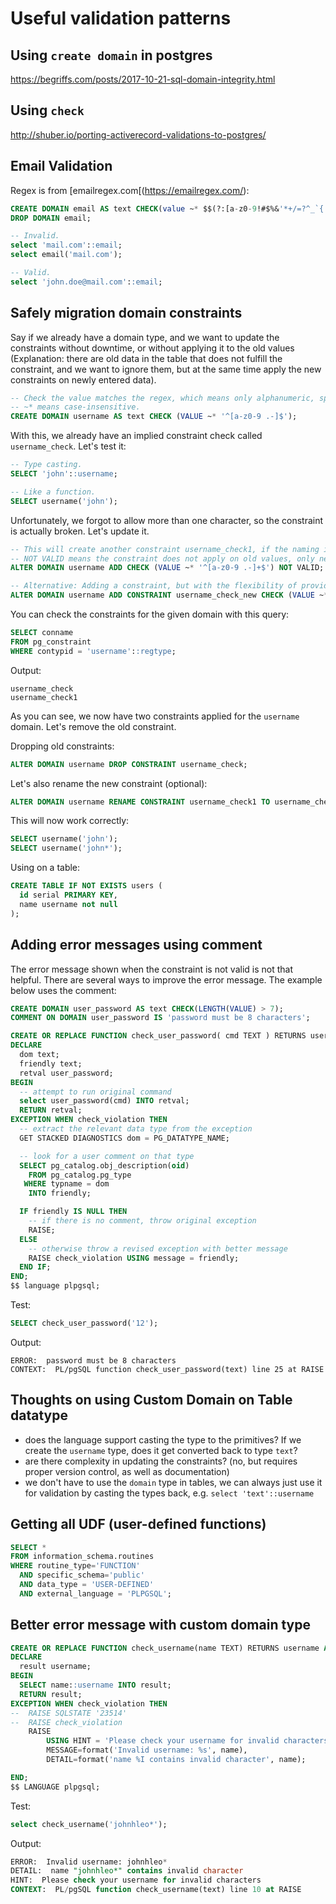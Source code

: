 # Useful validation patterns

## Using `create domain` in postgres

https://begriffs.com/posts/2017-10-21-sql-domain-integrity.html

## Using `check`
http://shuber.io/porting-activerecord-validations-to-postgres/


## Email Validation
Regex is from [emailregex.com[(https://emailregex.com/):

```sql
CREATE DOMAIN email AS text CHECK(value ~* $$(?:[a-z0-9!#$%&'*+/=?^_`{|}~-]+(?:\.[a-z0-9!#$%&'*+/=?^_`{|}~-]+)*|"(?:[\x01-\x08\x0b\x0c\x0e-\x1f\x21\x23-\x5b\x5d-\x7f]|\\[\x01-\x09\x0b\x0c\x0e-\x7f])*")@(?:(?:[a-z0-9](?:[a-z0-9-]*[a-z0-9])?\.)+[a-z0-9](?:[a-z0-9-]*[a-z0-9])?|\[(?:(?:25[0-5]|2[0-4][0-9]|[01]?[0-9][0-9]?)\.){3}(?:25[0-5]|2[0-4][0-9]|[01]?[0-9][0-9]?|[a-z0-9-]*[a-z0-9]:(?:[\x01-\x08\x0b\x0c\x0e-\x1f\x21-\x5a\x53-\x7f]|\\[\x01-\x09\x0b\x0c\x0e-\x7f])+)\])$$);
DROP DOMAIN email;

-- Invalid.
select 'mail.com'::email;
select email('mail.com');

-- Valid.
select 'john.doe@mail.com'::email;
```

## Safely migration domain constraints

Say if we already have a domain type, and we want to update the constraints without downtime, or without applying it to the old values (Explanation: there are old data in the table that does not fulfill the constraint, and we want to ignore them, but at the same time apply the new constraints on newly entered data). 

```sql
-- Check the value matches the regex, which means only alphanumeric, space, dot and dash is allowed.
-- ~* means case-insensitive.
CREATE DOMAIN username AS text CHECK (VALUE ~* '^[a-z0-9 .-]$');
```

With this, we already have an implied constraint check called `username_check`. Let's test it:

```sql
-- Type casting.
SELECT 'john'::username;

-- Like a function.
SELECT username('john');
```

Unfortunately, we forgot to allow more than one character, so the constraint is actually broken. Let's update it.

```sql
-- This will create another constraint username_check1, if the naming is important, use the method below to define new constraint name.
-- NOT VALID means the constraint does not apply on old values, only new values. This way, we can safely apply the new constraints on new values only.
ALTER DOMAIN username ADD CHECK (VALUE ~* '^[a-z0-9 .-]+$') NOT VALID;

-- Alternative: Adding a constraint, but with the flexibility of providing a name.
ALTER DOMAIN username ADD CONSTRAINT username_check_new CHECK (VALUE ~* '^[a-z0-9]+$') NOT VALID;
```

You can check the constraints for the given domain with this query:
```sql
SELECT conname
FROM pg_constraint
WHERE contypid = 'username'::regtype;
```

Output:
```
username_check
username_check1
```

As you can see, we now have two constraints applied for the `username` domain. Let's remove the old constraint.

Dropping old constraints:
```sql
ALTER DOMAIN username DROP CONSTRAINT username_check;
```

Let's also rename the new constraint (optional):
```sql
ALTER DOMAIN username RENAME CONSTRAINT username_check1 TO username_check;
```

This will now work correctly:
```sql
SELECT username('john');
SELECT username('john*');
```

Using on a table:
```sql
CREATE TABLE IF NOT EXISTS users (
  id serial PRIMARY KEY,
  name username not null
);
```

## Adding error messages using comment

The error message shown when the constraint is not valid is not that helpful. There are several ways to improve the error message. The example below uses the comment:
```sql
CREATE DOMAIN user_password AS text CHECK(LENGTH(VALUE) > 7);
COMMENT ON DOMAIN user_password IS 'password must be 8 characters';

CREATE OR REPLACE FUNCTION check_user_password( cmd TEXT ) RETURNS user_password AS $$
DECLARE
  dom text;
  friendly text;
  retval user_password;
BEGIN
  -- attempt to run original command
  select user_password(cmd) INTO retval;
  RETURN retval;
EXCEPTION WHEN check_violation THEN
  -- extract the relevant data type from the exception
  GET STACKED DIAGNOSTICS dom = PG_DATATYPE_NAME;

  -- look for a user comment on that type
  SELECT pg_catalog.obj_description(oid)
    FROM pg_catalog.pg_type
   WHERE typname = dom
    INTO friendly;

  IF friendly IS NULL THEN
    -- if there is no comment, throw original exception
    RAISE;
  ELSE
    -- otherwise throw a revised exception with better message
    RAISE check_violation USING message = friendly;
  END IF;
END;
$$ language plpgsql;
```

Test:
```sql
SELECT check_user_password('12');
```

Output:
```
ERROR:  password must be 8 characters
CONTEXT:  PL/pgSQL function check_user_password(text) line 25 at RAISE
```


## Thoughts on using Custom Domain on Table datatype

- does the language support casting the type to the primitives? If we create the `username` type, does it get converted back to type `text`?
- are there complexity in updating the constraints? (no, but requires proper version control, as well as documentation)
- we don't have to use the `domain` type in tables, we can always just use it for validation by casting the types back, e.g. `select 'text'::username`

## Getting all UDF (user-defined functions)

```sql
SELECT * 
FROM information_schema.routines 
WHERE routine_type='FUNCTION' 
  AND specific_schema='public'
  AND data_type = 'USER-DEFINED'
  AND external_language = 'PLPGSQL';
```

## Better error message with custom domain type

```sql
CREATE OR REPLACE FUNCTION check_username(name TEXT) RETURNS username AS $$
DECLARE
  result username;
BEGIN
  SELECT name::username INTO result;
  RETURN result;
EXCEPTION WHEN check_violation THEN
--	RAISE SQLSTATE '23514'
--	RAISE check_violation
	RAISE
		USING HINT = 'Please check your username for invalid characters',
		MESSAGE=format('Invalid username: %s', name),
		DETAIL=format('name %I contains invalid character', name);

END;
$$ LANGUAGE plpgsql;
```

Test:
```sql
select check_username('johnhleo*');
```

Output:
```sql
ERROR:  Invalid username: johnhleo*
DETAIL:  name "johnhleo*" contains invalid character
HINT:  Please check your username for invalid characters
CONTEXT:  PL/pgSQL function check_username(text) line 10 at RAISE
```
